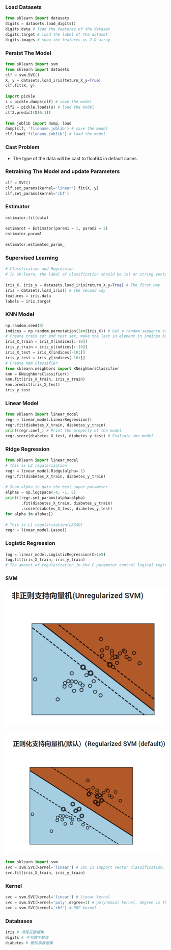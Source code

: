 ### Load Datasets

```python
from sklearn import datasets
digits = datasets.load_digits()
digits.data # load the features of the dataset
digits.target # load the label of the dataset
digits.images # show the features as 2-D array
```

### Persist The Model

```python
from sklearn import svm
from sklearn import datasets
clf = svm.SVC()
X, y = datasets.load_iris(teturn_X_y=True)
clf.fit(X, y)

import pickle
s = pickle.dumps(clf) # save the model
clf2 = pickle.loads(s) # load the model
clf2.predict(X[0:1])

from joblib import dump, load
dump(clf, 'filename.joblib') # save the model
clf.load('filename.joblib') # load the model
```

### Cast Problem

- The type of the data will be cast to float64 in default cases.

### Retraining The Model and update Parameters

```python
clf = SVC()
clf.set_params(kernel='linear').fit(X, y)
clf.set_params(kernel='rbf')
```

### Estimator

```python
estimator.fit(data)

estimarot = Estimator(param1 = 1, param2 = 2)
estimator.param1

estimator.estimated_param_
```

### Supervised Learning

```python
# Classfication and Regression
# In sk-learn, the label of classfication should be int or string vector

iris_X, iris_y = datasets.load_iris(return_X_y=True) # The first way
iris = datasets.load_iris() # The second way
features = iris.data
labels = iris.target
```

### KNN Model

```python
np.random.seed(0)
indices = np.random.permutation(len(iris_X)) # Get a random sequence of the dataset
# Create train set and test set, make the last 10 element in indices be the test data.
iris_X_train = iris_X[indices[:-10]]
iris_y_train = iris_y[indices[:-10]]
iris_X_test = iris_X[indices[-10:]]
iris_y_test = iris_y[indices[-10:]]
# Create KNN classifier
from sklearn.neighbors import KNeighborsClassifier
knn = KNeighborsClassifier()
knn.fit(iris_X_train, iris_y_train)
knn.predict(iris_X_test)
iris_y_test
```

### Linear Model

```python
from sklearn import linear_model
regr = linear_model.LinearRegression()
regr.fit(diabetes_X_train, diabetes_y_train)
print(regr.coef_) # Print the property of the model
regr.score(diabetes_X_test, diabetes_y_test) # Evaluate the model
```

### Ridge Regression

```python
from sklearn import linear_model
# This is L2 regularization
regr = linear_model.Ridge(alpha=.1)
regr.fit(diabetes_X_train, diabetes_y_train)

# Scan alpha to gain the best super parameter
alphas = np.logspace(-4, -1, 6)
print([regr.set_params(alpha=alpha)
       .fit(diabetes_X_train, diabetes_y_train)
       .score(diabetes_X_test, diabetes_y_test)
for alpha in alphas])

# This is L1 regularization(LASSO)
regr = linear_model.Lasso()
```

### Logistic Regression

```python
log = linear_model.LogisticRegression(C=1e5)
log.fit(iris_X_train, iris_y_train)
# The amount of regularization in the C parameter control logical regression object: the degree of regularization is reduced due to the larger C value.Penalty = "l2" provides the shrinkage rate (that is, the non-sparse coefficient), while penalty = "l1" provides the sparsity rate.
```

### SVM

![image-20200422213842875](sklearn.assets/image-20200422213842875.png)

![image-20200422213856696](sklearn.assets/image-20200422213856696.png)

```python
from sklearn import svm
svc = svm.SVC(kernel='linear') # SVC is support vector classification, SVR is support vector regression.
svc.fit(iris_X_train, iris_y_train)
```

### Kernel

```python
svc = svm.SVC(kernel='linear') # linear kernel
svc = svm.SVC(kernel='poly',degree=3) # polynomial kernel, degree is the degree of polynormial
svc = svm.SVC(kernel='rbf') # RBF kernel
```



### Databases

```python
iris # 鸢尾花数据集
digits # 手写数字数集
diabetes # 糖尿病数据集
```

